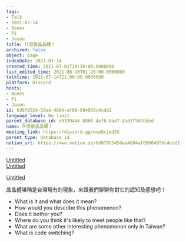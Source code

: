 ```yaml
---
tags:
- Talk
- 2021-07-14
- Bones
- Pi
- Jason
title: 什麼是晶晶體？
archived: false
object: page
indexDate: 2021-07-14
created_time: 2021-07-01T19:39:00.0000000
last_edited_time: 2021-08-16T01:26:00.0000000
talktime: 2021-07-14T21:00:00.0000000
platform: Discord
hosts:
- Bones
- Pi
- Jason
id: 6d079554-50aa-4684-af80-084950c4cdd1
language_level: No limit
parent_database_id: e9339446-880f-4ef0-8ad7-8ad1f507dded
name: 什麼是晶晶體？
meeting_link: https://discord.gg/wvpQcjqdSS
parent_type: database_id
notion_url: https://www.notion.so/6d07955450aa4684af80084950c4cdd1
---
```



[Untitled](https://www.notion.so/60226399bd024bf4bf588586f8013a21)   
[Untitled](https://www.notion.so/cb083fc4f0b7459aa5afe1900ef25a1f)   

[Untitled](https://www.notion.so/482e61b02b9c4456b2b4fe86bb7544c6)   




晶晶體堪稱是台灣現有的現象，來跟我們聊聊你對它的認知及感想吧！

   - What is it and what does it mean?
   - How would you describe this phenomenon?
   - Does it bother you?
   - Where do you think it's likely to meet people like that?
   - What are some other interesting phenomenon only in Taiwan?
   - What is code switching?



